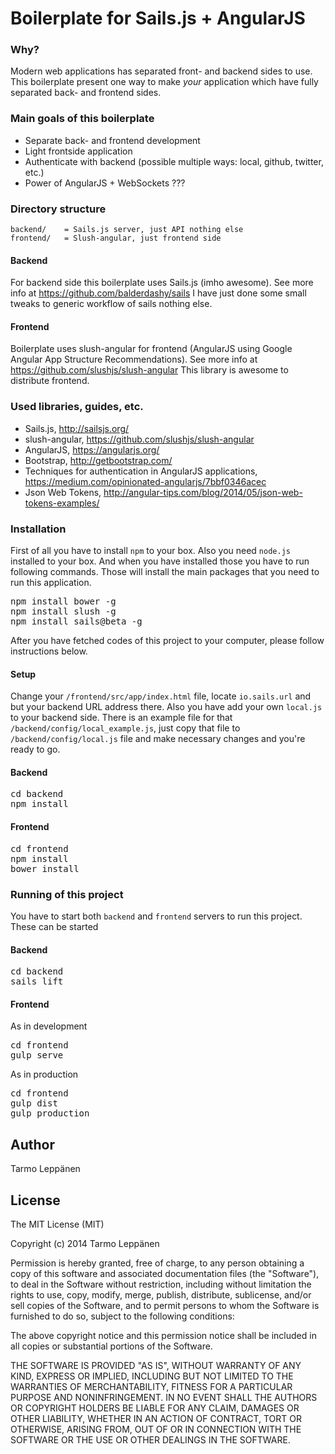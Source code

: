 # Boilerplate for Sails.js + AngularJS
### Why?
Modern web applications has separated front- and backend sides to use. This boilerplate present one way to make
<em>your</em> application which have fully separated back- and frontend sides.

### Main goals of this boilerplate
* Separate back- and frontend development
* Light frontside application
* Authenticate with backend (possible multiple ways: local, github, twitter, etc.)
* Power of AngularJS + WebSockets
???

### Directory structure
```
backend/    = Sails.js server, just API nothing else
frontend/   = Slush-angular, just frontend side
```

#### Backend
For backend side this boilerplate uses Sails.js (imho awesome). See more info at https://github.com/balderdashy/sails
I have just done some small tweaks to generic workflow of sails nothing else.

#### Frontend
Boilerplate uses slush-angular for frontend (AngularJS using Google Angular App Structure Recommendations).
See more info at https://github.com/slushjs/slush-angular This library is awesome to distribute frontend.

### Used libraries, guides, etc.
* Sails.js, http://sailsjs.org/
* slush-angular, https://github.com/slushjs/slush-angular
* AngularJS, https://angularjs.org/
* Bootstrap, http://getbootstrap.com/
* Techniques for authentication in AngularJS applications, https://medium.com/opinionated-angularjs/7bbf0346acec
* Json Web Tokens, http://angular-tips.com/blog/2014/05/json-web-tokens-examples/

### Installation
First of all you have to install <code>npm</code> to your box. Also you need <code>node.js</code> installed to your box.
And when you have installed those you have to run following commands. Those will install the main packages that you
need to run this application.
<pre>
npm install bower -g
npm install slush -g
npm install sails@beta -g
</pre>

After you have fetched codes of this project to your computer, please follow instructions below.

#### Setup
Change your <code>/frontend/src/app/index.html</code> file, locate <code>io.sails.url</code> and but your backend
URL address there. Also you have add your own <code>local.js</code> to your backend side. There is an example file
for that <code>/backend/config/local_example.js</code>, just copy that file to <code>/backend/config/local.js</code>
file and make necessary changes and you're ready to go.

#### Backend
<pre>
cd backend
npm install
</pre>

#### Frontend
<pre>
cd frontend
npm install
bower install
</pre>

### Running of this project
You have to start both <code>backend</code> and <code>frontend</code> servers to run this project. These can
be started

#### Backend
<pre>
cd backend
sails lift
</pre>

#### Frontend
As in development
<pre>
cd frontend
gulp serve
</pre>

As in production
<pre>
cd frontend
gulp dist
gulp production
</pre>

## Author
Tarmo Leppänen

## License
The MIT License (MIT)

Copyright (c) 2014 Tarmo Leppänen

Permission is hereby granted, free of charge, to any person obtaining a copy
of this software and associated documentation files (the "Software"), to deal
in the Software without restriction, including without limitation the rights
to use, copy, modify, merge, publish, distribute, sublicense, and/or sell
copies of the Software, and to permit persons to whom the Software is
furnished to do so, subject to the following conditions:

The above copyright notice and this permission notice shall be included in
all copies or substantial portions of the Software.

THE SOFTWARE IS PROVIDED "AS IS", WITHOUT WARRANTY OF ANY KIND, EXPRESS OR
IMPLIED, INCLUDING BUT NOT LIMITED TO THE WARRANTIES OF MERCHANTABILITY,
FITNESS FOR A PARTICULAR PURPOSE AND NONINFRINGEMENT. IN NO EVENT SHALL THE
AUTHORS OR COPYRIGHT HOLDERS BE LIABLE FOR ANY CLAIM, DAMAGES OR OTHER
LIABILITY, WHETHER IN AN ACTION OF CONTRACT, TORT OR OTHERWISE, ARISING FROM,
OUT OF OR IN CONNECTION WITH THE SOFTWARE OR THE USE OR OTHER DEALINGS IN
THE SOFTWARE.
